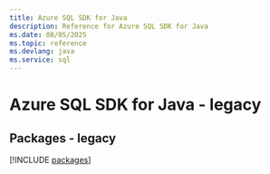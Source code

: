 ```yaml
---
title: Azure SQL SDK for Java
description: Reference for Azure SQL SDK for Java
ms.date: 08/05/2025
ms.topic: reference
ms.devlang: java
ms.service: sql
---
```

# Azure SQL SDK for Java - legacy
## Packages - legacy
[!INCLUDE [packages](sql-index.md)]